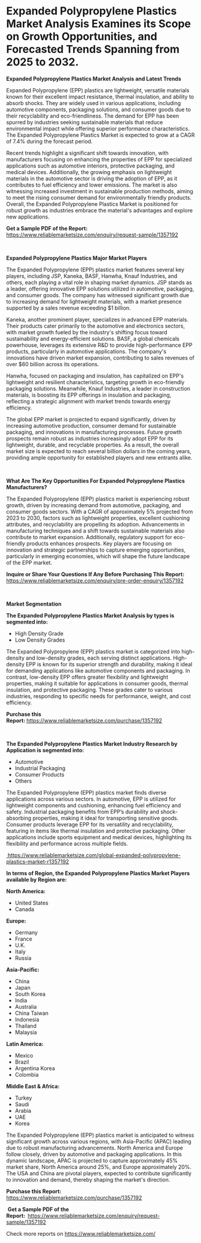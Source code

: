 <p><h1>Expanded Polypropylene Plastics Market Analysis Examines its Scope on Growth Opportunities, and Forecasted Trends Spanning from 2025 to 2032.</h1></p><p><strong>Expanded Polypropylene Plastics Market Analysis and Latest Trends</strong></p>
<p><p>Expanded Polypropylene (EPP) plastics are lightweight, versatile materials known for their excellent impact resistance, thermal insulation, and ability to absorb shocks. They are widely used in various applications, including automotive components, packaging solutions, and consumer goods due to their recyclability and eco-friendliness. The demand for EPP has been spurred by industries seeking sustainable materials that reduce environmental impact while offering superior performance characteristics. The Expanded Polypropylene Plastics Market is expected to grow at a CAGR of 7.4% during the forecast period.</p><p>Recent trends highlight a significant shift towards innovation, with manufacturers focusing on enhancing the properties of EPP for specialized applications such as automotive interiors, protective packaging, and medical devices. Additionally, the growing emphasis on lightweight materials in the automotive sector is driving the adoption of EPP, as it contributes to fuel efficiency and lower emissions. The market is also witnessing increased investment in sustainable production methods, aiming to meet the rising consumer demand for environmentally friendly products. Overall, the Expanded Polypropylene Plastics Market is positioned for robust growth as industries embrace the material's advantages and explore new applications.</p></p>
<p><strong>Get a Sample PDF of the Report:&nbsp;</strong> <a href="https://www.reliablemarketsize.com/enquiry/request-sample/1357192?utm_campaign=1131&utm_medium=2&utm_source=Github&utm_content=ia&utm_term=01022025&utm_id=expanded-polypropylene-plastics">https://www.reliablemarketsize.com/enquiry/request-sample/1357192</a></p>
<p>&nbsp;</p>
<p><strong>Expanded Polypropylene Plastics Major Market Players</strong></p>
<p><p>The Expanded Polypropylene (EPP) plastics market features several key players, including JSP, Kaneka, BASF, Hanwha, Knauf Industries, and others, each playing a vital role in shaping market dynamics. JSP stands as a leader, offering innovative EPP solutions utilized in automotive, packaging, and consumer goods. The company has witnessed significant growth due to increasing demand for lightweight materials, with a market presence supported by a sales revenue exceeding $1 billion.</p><p>Kaneka, another prominent player, specializes in advanced EPP materials. Their products cater primarily to the automotive and electronics sectors, with market growth fueled by the industry's shifting focus toward sustainability and energy-efficient solutions. BASF, a global chemicals powerhouse, leverages its extensive R&D to provide high-performance EPP products, particularly in automotive applications. The company's innovations have driven market expansion, contributing to sales revenues of over $60 billion across its operations.</p><p>Hanwha, focused on packaging and insulation, has capitalized on EPP's lightweight and resilient characteristics, targeting growth in eco-friendly packaging solutions. Meanwhile, Knauf Industries, a leader in construction materials, is boosting its EPP offerings in insulation and packaging, reflecting a strategic alignment with market trends towards energy efficiency.</p><p>The global EPP market is projected to expand significantly, driven by increasing automotive production, consumer demand for sustainable packaging, and innovations in manufacturing processes. Future growth prospects remain robust as industries increasingly adopt EPP for its lightweight, durable, and recyclable properties. As a result, the overall market size is expected to reach several billion dollars in the coming years, providing ample opportunity for established players and new entrants alike.</p></p>
<p>&nbsp;</p>
<p><strong>What Are The Key Opportunities For Expanded Polypropylene Plastics Manufacturers?</strong></p>
<p><p>The Expanded Polypropylene (EPP) plastics market is experiencing robust growth, driven by increasing demand from automotive, packaging, and consumer goods sectors. With a CAGR of approximately 5% projected from 2023 to 2030, factors such as lightweight properties, excellent cushioning attributes, and recyclability are propelling its adoption. Advancements in manufacturing techniques and a shift towards sustainable materials also contribute to market expansion. Additionally, regulatory support for eco-friendly products enhances prospects. Key players are focusing on innovation and strategic partnerships to capture emerging opportunities, particularly in emerging economies, which will shape the future landscape of the EPP market.</p></p>
<p><strong>Inquire or Share Your Questions If Any Before Purchasing This Report:</strong> <a href="https://www.reliablemarketsize.com/enquiry/pre-order-enquiry/1357192?utm_campaign=1131&utm_medium=2&utm_source=Github&utm_content=ia&utm_term=01022025&utm_id=expanded-polypropylene-plastics">https://www.reliablemarketsize.com/enquiry/pre-order-enquiry/1357192</a></p>
<p>&nbsp;</p>
<p><strong>Market Segmentation</strong></p>
<p><strong>The Expanded Polypropylene Plastics Market Analysis by types is segmented into:</strong></p>
<p><ul><li>High Density Grade</li><li>Low Density Grades</li></ul></p>
<p><p>The Expanded Polypropylene (EPP) plastics market is categorized into high-density and low-density grades, each serving distinct applications. High-density EPP is known for its superior strength and durability, making it ideal for demanding applications like automotive components and packaging. In contrast, low-density EPP offers greater flexibility and lightweight properties, making it suitable for applications in consumer goods, thermal insulation, and protective packaging. These grades cater to various industries, responding to specific needs for performance, weight, and cost efficiency.</p></p>
<p><strong>Purchase this Report:&nbsp;</strong><a href="https://www.reliablemarketsize.com/purchase/1357192?utm_campaign=1131&utm_medium=2&utm_source=Github&utm_content=ia&utm_term=01022025&utm_id=expanded-polypropylene-plastics">https://www.reliablemarketsize.com/purchase/1357192</a></p>
<p>&nbsp;</p>
<p><strong>The Expanded Polypropylene Plastics Market Industry Research by Application is segmented into:</strong></p>
<p><ul><li>Automotive</li><li>Industrial Packaging</li><li>Consumer Products</li><li>Others</li></ul></p>
<p><p>The Expanded Polypropylene (EPP) plastics market finds diverse applications across various sectors. In automotive, EPP is utilized for lightweight components and cushioning, enhancing fuel efficiency and safety. Industrial packaging benefits from EPP’s durability and shock-absorbing properties, making it ideal for transporting sensitive goods. Consumer products leverage EPP for its versatility and recyclability, featuring in items like thermal insulation and protective packaging. Other applications include sports equipment and medical devices, highlighting its flexibility and performance across multiple fields.</p></p>
<p><a href="https://www.reliablemarketsize.com/global-expanded-polypropylene-plastics-market-r1357192?utm_campaign=1131&utm_medium=2&utm_source=Github&utm_content=ia&utm_term=01022025&utm_id=expanded-polypropylene-plastics">&nbsp;https://www.reliablemarketsize.com/global-expanded-polypropylene-plastics-market-r1357192</a></p>
<p><strong>In terms of Region, the Expanded Polypropylene Plastics Market Players available by Region are:</strong></p>
<p>
    <p> <strong> North America: </strong>
        <ul>
            <li>United States</li>
            <li>Canada</li>
        </ul>
        </p> 
    <p> <strong> Europe: </strong>
        <ul>
            <li>Germany</li>
            <li>France</li>
            <li>U.K.</li>
            <li>Italy</li>
            <li>Russia</li>
        </ul>
        </p> 
    <p> <strong> Asia-Pacific: </strong>
        <ul>
            <li>China</li>
            <li>Japan</li>
            <li>South Korea</li>
            <li>India</li>
            <li>Australia</li>
            <li>China Taiwan</li>
            <li>Indonesia</li>
            <li>Thailand</li>
            <li>Malaysia</li>
        </ul>
        </p> 
    <p> <strong> Latin America: </strong>
        <ul>
            <li>Mexico</li>
            <li>Brazil</li>
            <li>Argentina Korea</li>
            <li>Colombia</li>
        </ul>
        </p> 
    <p> <strong> Middle East & Africa: </strong>
        <ul>
            <li>Turkey</li>
            <li>Saudi</li>
            <li>Arabia</li>
            <li>UAE</li>
            <li>Korea</li>
        </ul>
    </p>
    </p>
<p><p>The Expanded Polypropylene (EPP) plastics market is anticipated to witness significant growth across various regions, with Asia-Pacific (APAC) leading due to robust manufacturing advancements. North America and Europe follow closely, driven by automotive and packaging applications. In this dynamic landscape, APAC is projected to capture approximately 45% market share, North America around 25%, and Europe approximately 20%. The USA and China are pivotal players, expected to contribute significantly to innovation and demand, thereby shaping the market's direction.</p></p>
<p><strong>Purchase this Report: </strong><a href="https://www.reliablemarketsize.com/purchase/1357192?utm_campaign=1131&utm_medium=2&utm_source=Github&utm_content=ia&utm_term=01022025&utm_id=expanded-polypropylene-plastics">https://www.reliablemarketsize.com/purchase/1357192</a></p>
<p>&nbsp;<strong>Get a Sample PDF of the Report:&nbsp;&nbsp;</strong><a href="https://www.reliablemarketsize.com/enquiry/request-sample/1357192?utm_campaign=1131&utm_medium=2&utm_source=Github&utm_content=ia&utm_term=01022025&utm_id=expanded-polypropylene-plastics">https://www.reliablemarketsize.com/enquiry/request-sample/1357192</a></p>
<p><strong></strong></p>
<p>Check more reports on <a href="https://www.reliablemarketsize.com/?utm_campaign=1131&utm_medium=2&utm_source=Github&utm_content=ia&utm_term=01022025&utm_id=expanded-polypropylene-plastics">https://www.reliablemarketsize.com/</a></p>